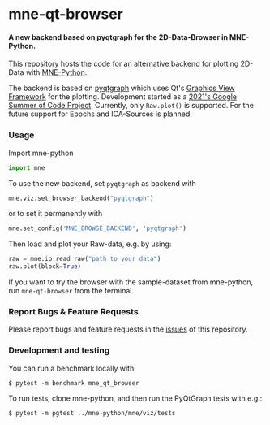 # mne-qt-browser

#### A new backend based on pyqtgraph for the 2D-Data-Browser in MNE-Python.

This repository hosts the code for an alternative backend for plotting 2D-Data with 
[MNE-Python](https://github.com/mne-tools/mne-python).

The backend is based on [pyqtgraph](https://github.com/pyqtgraph/pyqtgraph) 
which uses Qt's [Graphics View Framework](https://doc.qt.io/qt-5/graphicsview.html)
for the plotting.
Development started as a [2021's Google Summer of Code Project](https://github.com/marsipu/gsoc2021).
Currently, only `Raw.plot()` is supported. For the future support for Epochs
and ICA-Sources is planned.

### Usage

Import mne-python
```python
import mne
```
To use the new backend, set `pyqtgraph` as backend with 
```python
mne.viz.set_browser_backend("pyqtgraph")
```
or to set it permanently with
```python
mne.set_config('MNE_BROWSE_BACKEND', 'pyqtgraph')
```

Then load and plot your Raw-data, e.g. by using:
```python
raw = mne.io.read_raw("path to your data")
raw.plot(block=True)
```

If you want to try the browser with the sample-dataset from mne-python, 
run `mne-qt-browser` from the terminal.

### Report Bugs & Feature Requests

Please report bugs and feature requests in the [issues](https://github.com/mne-tools/mne-qt-browser/issues) of this repository.

### Development and testing

You can run a benchmark locally with:

```console
$ pytest -m benchmark mne_qt_browser
```

To run tests, clone mne-python, and then run the PyQtGraph tests with e.g.:
```console
$ pytest -m pgtest ../mne-python/mne/viz/tests
```
